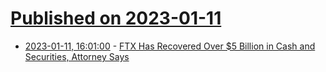 # [Published on 2023-01-11](index.md)

* [2023-01-11, 16:01:00](https://slashdot.org/story/23/01/11/1519241/ftx-has-recovered-over-5-billion-in-cash-and-securities-attorney-says?utm_source=rss1.0mainlinkanon&utm_medium=feed) - [FTX Has Recovered Over $5 Billion in Cash and Securities, Attorney Says](https://slashdot.org/story/23/01/11/1519241/ftx-has-recovered-over-5-billion-in-cash-and-securities-attorney-says?utm_source=rss1.0mainlinkanon&utm_medium=feed)
